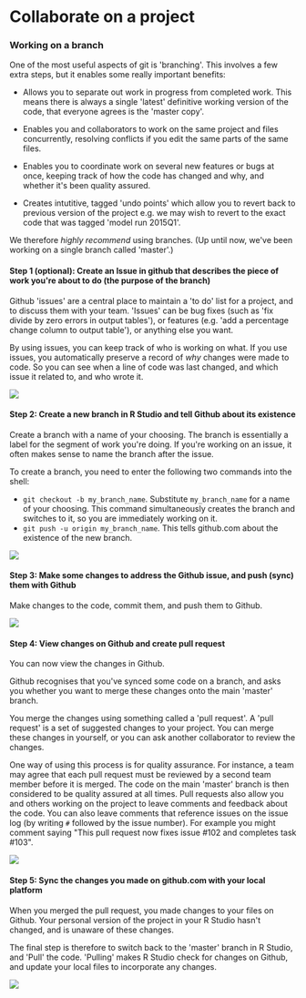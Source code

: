 # Collaborate on a project

### Working on a branch

One of the most useful aspects of git is 'branching'.  This involves a few extra steps, but it enables some really important benefits:

* Allows you to separate out work in progress from completed work.  This means there is always a single 'latest' definitive working version of the code, that everyone agrees is the 'master copy'.

* Enables you and collaborators to work on the same project and files concurrently, resolving conflicts if you edit the same parts of the same files.

* Enables you to coordinate work on several new features or bugs at once, keeping track of how the code has changed and why, and whether it's been quality assured.

* Creates intutitive, tagged 'undo points' which allow you to revert back to previous version of the project e.g. we may wish to revert to the exact code that was tagged 'model run 2015Q1'.

We therefore *highly recommend* using branches.  (Up until now, we've been working on a single branch called 'master'.)

#### Step 1 (optional):  Create an Issue in github that describes the piece of work you're about to do (the purpose of the branch)

Github 'issues' are a central place to maintain a 'to do' list for a project, and to discuss them with your team.  'Issues' can be bug fixes (such as 'fix divide by zero errors in output tables'), or features (e.g. 'add a percentage change column to output table'), or anything else you want.

By using issues, you can keep track of who is working on what.  If you use issues, you automatically preserve a record of _why_ changes were made to code.  So you can see when a line of code was last changed, and which issue it related to, and who wrote it.

![](images/github/create_issue.gif)

#### Step 2:  Create a new branch in R Studio and tell Github about its existence

Create a branch with a name of your choosing.  The branch is essentially a label for the segment of work you're doing.  If you're working on an issue, it often makes sense to name the branch after the issue.

To create a branch, you need to enter the following two commands into the shell:

* `git checkout -b my_branch_name`.  Substitute `my_branch_name` for a name of your choosing. This command simultaneously creates the branch and switches to it, so you are immediately working on it.
* `git push -u origin my_branch_name`.  This tells github.com about the existence of the new branch.

![](images/github/checkout_branch.gif)

#### Step 3:  Make some changes to address the Github issue, and push (sync) them with Github

Make changes to the code, commit them, and push them to Github.

![](images/github/make_changes_and_push.gif)

#### Step 4: View changes on Github and create pull request

You can now view the changes in Github.

Github recognises that you've synced some code on a branch, and asks you whether you want to merge these changes onto the main 'master' branch.

You merge the changes using something called a 'pull request'.  A 'pull request' is a set of suggested changes to your project.  You can merge these changes in yourself, or you can ask another collaborator to review the changes.

One way of using this process is for quality assurance. For instance, a team may agree that each pull request must be reviewed by a second team member before it is merged.  The code on the main 'master' branch is then considered to be quality assured at all times. Pull requests also allow you and others working on the project to leave comments and feedback about the code. You can also leave comments that reference issues on the issue log (by writing `#` followed by the issue number). For example you might comment saying "This pull request now fixes issue #102 and completes task #103".

![](images/github/view_on_github_and_pr.gif)

#### Step 5:  Sync the changes you made on github.com with your local platform

When you merged the pull request, you made changes to your files on Github.  Your personal version of the project in your R Studio hasn't changed, and is unaware of these changes.

The final step is therefore to switch back to the 'master' branch in R Studio, and 'Pull' the code.  'Pulling' makes R Studio check for changes on Github, and update your local files to incorporate any changes.

![](images/github/pull.gif)